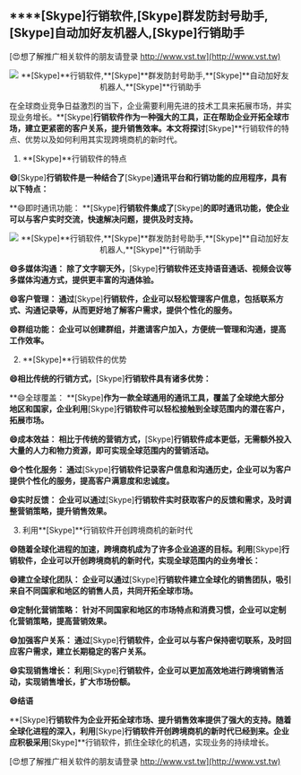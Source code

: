 ## ****[Skype]**行销软件,**[Skype]**群发防封号助手,**[Skype]**自动加好友机器人,**[Skype]**行销助手**

[😍想了解推广相关软件的朋友请登录 http://www.vst.tw](http://www.vst.tw)

 <center><img src="https://vst.tw/MP4/tuiguang/png/3.png" alt="**[Skype]**行销软件,**[Skype]**群发防封号助手,**[Skype]**自动加好友机器人,**[Skype]**行销助手"></center>

在全球商业竞争日益激烈的当下，企业需要利用先进的技术工具来拓展市场，并实现业务增长。**[Skype]**行销软件作为一种强大的工具，正在帮助企业开拓全球市场，建立更紧密的客户关系，提升销售效率。本文将探讨**[Skype]**行销软件的特点、优势以及如何利用其实现跨境商机的新时代。

1. **[Skype]**行销软件的特点

**😄**[Skype]**行销软件是一种结合了**[Skype]**通讯平台和行销功能的应用程序，具有以下特点：**

**😄即时通讯功能： **[Skype]**行销软件集成了**[Skype]**的即时通讯功能，使企业可以与客户实时交流，快速解决问题，提供及时支持。**

 <center><img src="https://vst.tw/MP4/tuiguang/png/6.png" alt="**[Skype]**行销软件,**[Skype]**群发防封号助手,**[Skype]**自动加好友机器人,**[Skype]**行销助手"></center>

**😄多媒体沟通： 除了文字聊天外，**[Skype]**行销软件还支持语音通话、视频会议等多媒体沟通方式，提供更丰富的沟通体验。**

**😄客户管理： 通过**[Skype]**行销软件，企业可以轻松管理客户信息，包括联系方式、沟通记录等，从而更好地了解客户需求，提供个性化的服务。**

**😄群组功能： 企业可以创建群组，并邀请客户加入，方便统一管理和沟通，提高工作效率。**

2. **[Skype]**行销软件的优势

**😄相比传统的行销方式，**[Skype]**行销软件具有诸多优势：**

**😄全球覆盖： **[Skype]**作为一款全球通用的通讯工具，覆盖了全球绝大部分地区和国家，企业利用**[Skype]**行销软件可以轻松接触到全球范围内的潜在客户，拓展市场。**

**😄成本效益： 相比于传统的营销方式，**[Skype]**行销软件成本更低，无需额外投入大量的人力和物力资源，即可实现全球范围内的营销活动。**

**😄个性化服务： 通过**[Skype]**行销软件记录客户信息和沟通历史，企业可以为客户提供个性化的服务，提高客户满意度和忠诚度。**

**😄实时反馈： 企业可以通过**[Skype]**行销软件实时获取客户的反馈和需求，及时调整营销策略，提升销售效果。**

3. 利用**[Skype]**行销软件开创跨境商机的新时代

**😄随着全球化进程的加速，跨境商机成为了许多企业追逐的目标。利用**[Skype]**行销软件，企业可以开创跨境商机的新时代，实现全球范围内的业务增长：**

**😄建立全球化团队： 企业可以通过**[Skype]**行销软件建立全球化的销售团队，吸引来自不同国家和地区的销售人员，共同开拓全球市场。**

**😄定制化营销策略： 针对不同国家和地区的市场特点和消费习惯，企业可以定制化营销策略，提高营销效果。**

**😄加强客户关系： 通过**[Skype]**行销软件，企业可以与客户保持密切联系，及时回应客户需求，建立长期稳定的客户关系。**

**😄实现销售增长： 利用**[Skype]**行销软件，企业可以更加高效地进行跨境销售活动，实现销售增长，扩大市场份额。**

**😄结语**

**[Skype]**行销软件为企业开拓全球市场、提升销售效率提供了强大的支持。随着全球化进程的深入，利用**[Skype]**行销软件开创跨境商机的新时代已经到来。企业应积极采用**[Skype]**行销软件，抓住全球化的机遇，实现业务的持续增长。

[😍想了解推广相关软件的朋友请登录 http://www.vst.tw](http://www.vst.tw)



